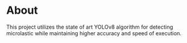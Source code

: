# About
This project utilizes the state of art YOLOv8 algorithm for detecting microlastic
while maintaining higher accuracy and speed of execution.
